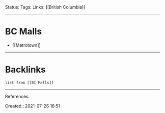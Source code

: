 Status: 
Tags: 
Links: [[British Columbia]]
___
# BC Malls
- [[Metrotown]]
___ 
# Backlinks
```dataview
list from [[BC Malls]]
```
___
References:

Created:: 2021-07-26 16:51
